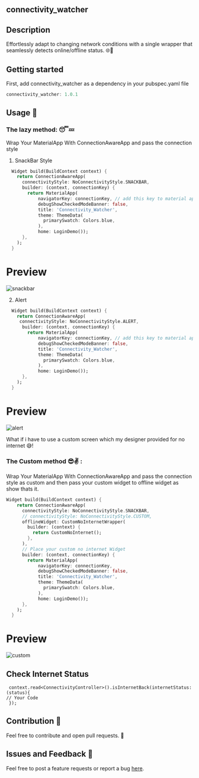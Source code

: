 

## connectivity_watcher 

## Description

Effortlessly adapt to changing network conditions with a single wrapper that seamlessly detects online/offline status. 🌐📲

## Getting started
First, add connectivity_watcher as a dependency in your pubspec.yaml file

```dart
connectivity_watcher: 1.0.1
```

## Usage 🚀

### The lazy method: 😴💤


Wrap Your MaterialApp With ConnectionAwareApp and pass the connection style

1. SnackBar Style

``` dart
  Widget build(BuildContext context) {
    return ConnectionAwareApp(
      connectivityStyle: NoConnectivityStyle.SNACKBAR,
      builder: (context, connectionKey) {
        return MaterialApp(
            navigatorKey: connectionKey, // add this key to material app 
            debugShowCheckedModeBanner: false,
            title: 'Connectivity_Watcher',
            theme: ThemeData(
              primarySwatch: Colors.blue,
            ),
            home: LoginDemo());
      },
    );
  }
```

# Preview


![snackbar](https://github.com/Oauth-Celestial/Connectivity_Watcher/assets/119127289/af375c80-1942-4410-b7ff-cf167c131f7f)




2. Alert 

``` dart
  Widget build(BuildContext context) {
    return ConnectionAwareApp(
     connectivityStyle: NoConnectivityStyle.ALERT,
      builder: (context, connectionKey) {
        return MaterialApp(
            navigatorKey: connectionKey, // add this key to material app 
            debugShowCheckedModeBanner: false,
            title: 'Connectivity_Watcher',
            theme: ThemeData(
              primarySwatch: Colors.blue,
            ),
            home: LoginDemo());
      },
    );
  }
```
# Preview

![alert](https://github.com/Oauth-Celestial/Connectivity_Watcher/assets/119127289/7b50b018-d863-44e9-afb3-d627cdafd9a2)


What if i have to use a custom screen which my designer provided for no internet 😅!

### The Custom method 😎✌️ :

Wrap Your MaterialApp With ConnectionAwareApp and pass the connection style as custom and then pass your custom widget to offline widget as show thats it.

```dart
Widget build(BuildContext context) {
    return ConnectionAwareApp(
      connectivityStyle: NoConnectivityStyle.SNACKBAR,
      // connectivityStyle: NoConnectivityStyle.CUSTOM,
      offlineWidget: CustomNoInternetWrapper(
        builder: (context) {
          return CustomNoInternet();
        },
      ),
      // Place your custom no internet Widget
      builder: (context, connectionKey) {
        return MaterialApp(
            navigatorKey: connectionKey,
            debugShowCheckedModeBanner: false,
            title: 'Connectivity_Watcher',
            theme: ThemeData(
              primarySwatch: Colors.blue,
            ),
            home: LoginDemo());
      },
    );
  }

```

# Preview

![custom](https://github.com/Oauth-Celestial/Connectivity_Watcher/assets/119127289/b72c6bcc-d782-4bbf-93fe-a7b63f8ea818)



## Check Internet Status

```
 context.read<ConnectivityController>().isInternetBack(internetStatus: (status){
// Your Code 
 });
```




## Contribution 🤝

Feel free to contribute and open pull requests. 🙌


## Issues and Feedback 🐛

Feel free to post a feature requests or report a bug [here](https://github.com/Oauth-Celestial/Connectivity_Watcher/issues).

